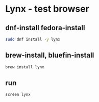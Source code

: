 # Lynx - test browser

## dnf-install fedora-install
```sh
sudo dnf install -y lynx
```

## brew-install, bluefin-install
```sh
brew install lynx
```

## run
```sh
screen lynx
```

